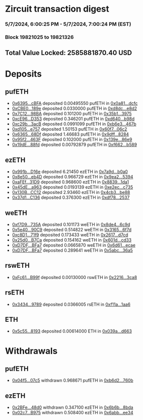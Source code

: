 # Zircuit transaction digest
### 5/7/2024, 6:00:25 PM - 5/7/2024, 7:00:24 PM (EST)
### Block 19821025 to 19821326

## Total Value Locked: 2585881870.40 USD

# Deposits
## pufETH
- [0x6395...cBFA](https://etherscan.io/address/0x639571dB68469dA5Dc1Ca5e074c014A9c2B5cBFA) deposited 0.00495550 pufETH in [0x0a81...dcfc](https://etherscan.io/tx/0x639571dB68469dA5Dc1Ca5e074c014A9c2B5cBFA)
- [0xCBE0...189e](https://etherscan.io/address/0xCBE00B67Cd1DC3EdFAE57a2295A0857827BE189e) deposited 0.0330000 pufETH in [0xd8dc...e8d2](https://etherscan.io/tx/0xCBE00B67Cd1DC3EdFAE57a2295A0857827BE189e)
- [0x7C12...98BA](https://etherscan.io/address/0x7C12CAB7a5072d8820bec9Bba1373F60c9EB98BA) deposited 0.101200 pufETH in [0x35b1...3975](https://etherscan.io/tx/0x7C12CAB7a5072d8820bec9Bba1373F60c9EB98BA)
- [0xcE96...D353](https://etherscan.io/address/0xcE968Df5424e2864feeAd96197aeb7a93c2BD353) deposited 0.346201 pufETH in [0xd640...b98d](https://etherscan.io/tx/0xcE968Df5424e2864feeAd96197aeb7a93c2BD353)
- [0xc29b...3acB](https://etherscan.io/address/0xc29bf8c9599Dd1FE52dD1A025a872aC8Db173acB) deposited 0.0991099 pufETH in [0xb6e3...467b](https://etherscan.io/tx/0xc29bf8c9599Dd1FE52dD1A025a872aC8Db173acB)
- [0xd105...e757](https://etherscan.io/address/0xd10520be33a0f142c521B69d281382382623e757) deposited 1.50153 pufETH in [0x60f7...06c2](https://etherscan.io/tx/0xd10520be33a0f142c521B69d281382382623e757)
- [0x6365...68Df](https://etherscan.io/address/0x6365AAcc94254318572BCd5Fb2A6Fe68a23068Df) deposited 1.46683 pufETH in [0x9dff...8284](https://etherscan.io/tx/0x6365AAcc94254318572BCd5Fb2A6Fe68a23068Df)
- [0x95f2...463F](https://etherscan.io/address/0x95f2d429BF885f74f9b44224abC69A8975AF463F) deposited 0.102000 pufETH in [0x139e...86e9](https://etherscan.io/tx/0x95f2d429BF885f74f9b44224abC69A8975AF463F)
- [0x19dE...88fd](https://etherscan.io/address/0x19dE08402C8C6D3f849501030303Ded0EC6B88fd) deposited 0.00792879 pufETH in [0xf662...b589](https://etherscan.io/tx/0x19dE08402C8C6D3f849501030303Ded0EC6B88fd)
## ezETH
- [0x991b...D16e](https://etherscan.io/address/0x991b9d51e5526D497A576DF82eaa4BEA51EAD16e) deposited 6.21450 ezETH in [0x7a9d...b0a0](https://etherscan.io/tx/0x991b9d51e5526D497A576DF82eaa4BEA51EAD16e)
- [0x8e50...eb4D](https://etherscan.io/address/0x8e507Dc305c46b1D31017f24b5da731D515deb4D) deposited 0.966729 ezETH in [0x9ea2...5394](https://etherscan.io/tx/0x8e507Dc305c46b1D31017f24b5da731D515deb4D)
- [0xaFEf...31D9](https://etherscan.io/address/0xaFEf3CC76228a6609Db9a547fDbD1e07463C31D9) deposited 0.968600 ezETH in [0x8839...1da1](https://etherscan.io/tx/0xaFEf3CC76228a6609Db9a547fDbD1e07463C31D9)
- [0x45dE...a963](https://etherscan.io/address/0x45dEaBc44F8e2967C65A5C4e8C945D524DaFa963) deposited 0.0193139 ezETH in [0xe2ec...c735](https://etherscan.io/tx/0x45dEaBc44F8e2967C65A5C4e8C945D524DaFa963)
- [0x130B...CC12](https://etherscan.io/address/0x130Bb3b1d7CDE650a9e84deB3aF9beaC4f3CCC12) deposited 2.93460 ezETH in [0x4cb3...be88](https://etherscan.io/tx/0x130Bb3b1d7CDE650a9e84deB3aF9beaC4f3CCC12)
- [0x37d1...C136](https://etherscan.io/address/0x37d13fe215bc352e5e3D87f53Fa11596a765C136) deposited 0.376300 ezETH in [0xdf78...2537](https://etherscan.io/tx/0x37d13fe215bc352e5e3D87f53Fa11596a765C136)
## weETH
- [0xf7D9...735A](https://etherscan.io/address/0xf7D9bD1373AEd293f696Ee97eFE5C5BbAC88735A) deposited 0.101173 weETH in [0x8de4...6c9d](https://etherscan.io/tx/0xf7D9bD1373AEd293f696Ee97eFE5C5BbAC88735A)
- [0x5e40...90C9](https://etherscan.io/address/0x5e402781eeeAF77979A6956dDbD6adD6125A90C9) deposited 0.514822 weETH in [0x3165...6f7d](https://etherscan.io/tx/0x5e402781eeeAF77979A6956dDbD6adD6125A90C9)
- [0xc8D1...71f9](https://etherscan.io/address/0xc8D11313824Eea0813bD3F8aD9b3013e27a071f9) deposited 0.173433 weETH in [0x2617...d7cd](https://etherscan.io/tx/0xc8D11313824Eea0813bD3F8aD9b3013e27a071f9)
- [0x25d0...B7Ca](https://etherscan.io/address/0x25d0cb67ABC6e95e3A0590a91967611B95C0B7Ca) deposited 0.154162 weETH in [0x601d...cd33](https://etherscan.io/tx/0x25d0cb67ABC6e95e3A0590a91967611B95C0B7Ca)
- [0xD7DF...BFa7](https://etherscan.io/address/0xD7DF7E085214743530afF339aFC420c7c720BFa7) deposited 0.0665870 weETH in [0x6d61...ecae](https://etherscan.io/tx/0xD7DF7E085214743530afF339aFC420c7c720BFa7)
- [0xD7DF...BFa7](https://etherscan.io/address/0xD7DF7E085214743530afF339aFC420c7c720BFa7) deposited 0.289641 weETH in [0x5abc...36a5](https://etherscan.io/tx/0xD7DF7E085214743530afF339aFC420c7c720BFa7)
## rswETH
- [0xFc61...B99f](https://etherscan.io/address/0xFc61a6360a866f98345cA274045c46e45155B99f) deposited 0.00130000 rswETH in [0x2216...3ca8](https://etherscan.io/tx/0xFc61a6360a866f98345cA274045c46e45155B99f)
## rsETH
- [0x3434...9789](https://etherscan.io/address/0x34349c5569e7B846c3558961552D2202760A9789) deposited 0.0366005 rsETH in [0xf11a...1aa6](https://etherscan.io/tx/0x34349c5569e7B846c3558961552D2202760A9789)
## ETH
- [0x5c55...8193](https://etherscan.io/address/0x5c558e71384cE9A903c73c09f14cafa807078193) deposited 0.00614000 ETH in [0x039a...d663](https://etherscan.io/tx/0x5c558e71384cE9A903c73c09f14cafa807078193)
# Withdrawals
## pufETH
- [0x04f5...07c5](https://etherscan.io/address/0x04f57941917C48DB7c18701852681ee7c31207c5) withdrawn 0.968671 pufETH in [0xb6d2...760b](https://etherscan.io/tx/0x04f57941917C48DB7c18701852681ee7c31207c5)
## ezETH
- [0x2BFe...48d0](https://etherscan.io/address/0x2BFe26e5F9bF5724D864D94eB79655d3DaCf48d0) withdrawn 0.347100 ezETH in [0x6b6b...8bda](https://etherscan.io/tx/0x2BFe26e5F9bF5724D864D94eB79655d3DaCf48d0)
- [0x02c7...B975](https://etherscan.io/address/0x02c7573c6cb83652CAA14BBb81d965FEa5e2B975) withdrawn 0.508400 ezETH in [0x6abb...ee34](https://etherscan.io/tx/0x02c7573c6cb83652CAA14BBb81d965FEa5e2B975)
